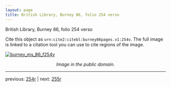 ```yaml
---
layout: page
title: British Library, Burney 86, folio 254 verso
---
```


British Library, Burney 86, folio 254 verso

Cite this object as `urn:cite2:citebl:burney86pages.v1:254v`.  The full image is linked to a citation tool you can use to cite regions of the image.

[![burney_ms_86_f254v](http://www.homermultitext.org/iipsrv?IIIF=/project/homer/pyramidal/deepzoom/citebl/burney86imgs/v1/burney_ms_86_f254v.tif/full/800,/0/default.jpg)](http://www.homermultitext.org/ict2/?urn=urn:cite2:citebl:burney86imgs.v1:burney_ms_86_f254v) 

<p style="text-align: center; font-style: italic;">Image in the public domain.</p>

---

previous: [254r](../254r/) | next: [255r](../255r/)